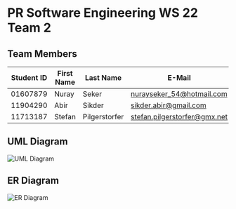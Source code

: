 # PR Software Engineering WS 22 Team 2

## Team Members

| Student ID    | First Name  | Last Name      | E-Mail                       | github user |
|---------------|-------------|----------------|------------------------------|-------------|
| 01607879      | Nuray       | Seker          | nurayseker_54@hotmail.com    | nvrxy       |
| 11904290      | Abir        | Sikder         | sikder.abir@gmail.com        | realabir    |
| 11713187      | Stefan      | Pilgerstorfer  | stefan.pilgerstorfer@gmx.net | buegi       |

## UML Diagram
![UML Diagram](https://github.com/jku-win-se/teaching.ws22.prse.smartroom.Team2/tree/main/documentation/diagrams/team_2_uml_diagram.jpg?raw=true)

## ER Diagram
![ER Diagram](https://github.com/jku-win-se/teaching.ws22.prse.smartroom.Team2/tree/main/documentation/diagrams/team_2_er_diagram.jpg?raw=true)

